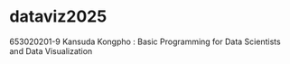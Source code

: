 # dataviz2025
653020201-9 Kansuda Kongpho : Basic Programming for Data Scientists and Data Visualization
